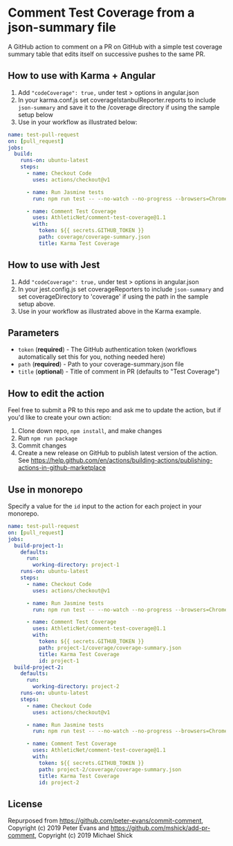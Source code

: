 # Comment Test Coverage from a json-summary file

A GitHub action to comment on a PR on GitHub with a simple test coverage summary table that edits itself on successive pushes to the same PR.

## How to use with Karma + Angular
1. Add `"codeCoverage": true,` under test > options in angular.json
2. In your karma.conf.js set coverageIstanbulReporter.reports to include `json-summary` and save it to the /coverage directory if using the sample setup below
3. Use in your workflow as illustrated below:

```yml
name: test-pull-request
on: [pull_request]
jobs:
  build:
    runs-on: ubuntu-latest
    steps:
      - name: Checkout Code
        uses: actions/checkout@v1

      - name: Run Jasmine tests
        run: npm run test -- --no-watch --no-progress --browsers=ChromeHeadlessCI

      - name: Comment Test Coverage
        uses: AthleticNet/comment-test-coverage@1.1
        with:
          token: ${{ secrets.GITHUB_TOKEN }}
          path: coverage/coverage-summary.json
          title: Karma Test Coverage
```

## How to use with Jest
1. Add `"codeCoverage": true,` under test > options in angular.json
2. In your jest.config.js set coverageReporters to include `json-summary` and set coverageDirectory to 'coverage' if using the path in the sample setup above.
3. Use in your workflow as illustrated above in the Karma example.

## Parameters

- `token` (**required**) - The GitHub authentication token (workflows automatically set this for you, nothing needed here)
- `path` (**required**) - Path to your coverage-summary.json file
- `title` (**optional**) - Title of comment in PR (defaults to "Test Coverage")

## How to edit the action
Feel free to submit a PR to this repo and ask me to update the action, but if you'd like to create your own action:
1. Clone down repo, `npm install`, and make changes
2. Run `npm run package` 
3. Commit changes
4. Create a new release on GitHub to publish latest version of the action. See https://help.github.com/en/actions/building-actions/publishing-actions-in-github-marketplace

## Use in monorepo

Specify a value for the `id` input to the action for each project in your monorepo.

```yml
name: test-pull-request
on: [pull_request]
jobs:
  build-project-1:
    defaults:
      run:
        working-directory: project-1
    runs-on: ubuntu-latest
    steps:
      - name: Checkout Code
        uses: actions/checkout@v1

      - name: Run Jasmine tests
        run: npm run test -- --no-watch --no-progress --browsers=ChromeHeadlessCI

      - name: Comment Test Coverage
        uses: AthleticNet/comment-test-coverage@1.1
        with:
          token: ${{ secrets.GITHUB_TOKEN }}
          path: project-1/coverage/coverage-summary.json
          title: Karma Test Coverage
          id: project-1
  build-project-2:
    defaults:
      run:
        working-directory: project-2
    runs-on: ubuntu-latest
    steps:
      - name: Checkout Code
        uses: actions/checkout@v1

      - name: Run Jasmine tests
        run: npm run test -- --no-watch --no-progress --browsers=ChromeHeadlessCI

      - name: Comment Test Coverage
        uses: AthleticNet/comment-test-coverage@1.1
        with:
          token: ${{ secrets.GITHUB_TOKEN }}
          path: project-2/coverage/coverage-summary.json
          title: Karma Test Coverage
          id: project-2
```

## License

Repurposed from https://github.com/peter-evans/commit-comment, Copyright (c) 2019 Peter Evans and https://github.com/mshick/add-pr-comment, Copyright (c) 2019 Michael Shick
